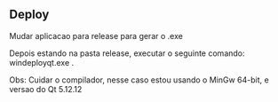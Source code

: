 ## Deploy

Mudar aplicacao para release para gerar o .exe

Depois estando na pasta release, executar o seguinte comando:
windeployqt.exe .

Obs: Cuidar o compilador, nesse caso estou usando o MinGw 64-bit, e versao do Qt 5.12.12